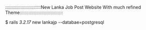 ::::::::::::::::::::::::::::New Lanka Job Post Website With much refined Theme::::::::::::::::::::::::::::::::::

$ rails _3.2.17_ new lankajp --databae=postgresql

